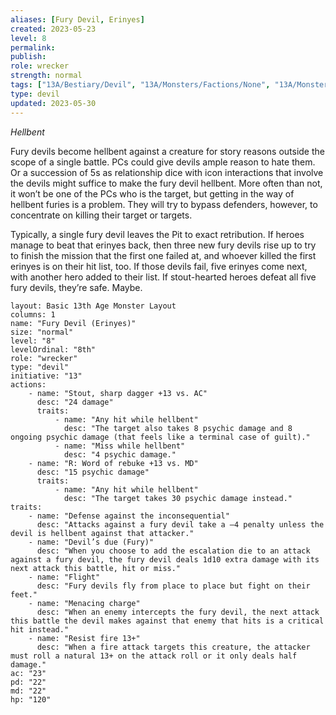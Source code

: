 ```yaml
---
aliases: [Fury Devil, Erinyes]
created: 2023-05-23
level: 8
permalink: 
publish: 
role: wrecker
strength: normal
tags: ["13A/Bestiary/Devil", "13A/Monsters/Factions/None", "13A/Monsters/Type/Wrecker"]
type: devil
updated: 2023-05-30
---
```


*Hellbent*

Fury devils become hellbent against a creature for story reasons outside the scope of a single battle. PCs could give devils ample reason to hate them. Or a succession of 5s as relationship dice with icon interactions that involve the devils might suffice to make the fury devil hellbent. More often than not, it won’t be one of the PCs who is the target, but getting in the way of hellbent furies is a problem. They will try to bypass defenders, however, to concentrate on killing their target or targets.

Typically, a single fury devil leaves the Pit to exact retribution. If heroes manage to beat that erinyes back, then three new fury devils rise up to try to finish the mission that the first one failed at, and whoever killed the first erinyes is on their hit list, too. If those devils fail, five erinyes come next, with another hero added to their list. If stout-hearted heroes defeat all five fury devils, they’re safe. Maybe.

```statblock
layout: Basic 13th Age Monster Layout
columns: 1
name: "Fury Devil (Erinyes)"
size: "normal"
level: "8"
levelOrdinal: "8th"
role: "wrecker"
type: "devil"
initiative: "13"
actions:
    - name: "Stout, sharp dagger +13 vs. AC"
      desc: "24 damage"
      traits:
          - name: "Any hit while hellbent"
            desc: "The target also takes 8 psychic damage and 8 ongoing psychic damage (that feels like a terminal case of guilt)."
          - name: "Miss while hellbent"
            desc: "4 psychic damage."
    - name: "R: Word of rebuke +13 vs. MD"
      desc: "15 psychic damage"
      traits:
          - name: "Any hit while hellbent"
            desc: "The target takes 30 psychic damage instead."
traits:
    - name: "Defense against the inconsequential"
      desc: "Attacks against a fury devil take a –4 penalty unless the devil is hellbent against that attacker."
    - name: "Devil’s due (Fury)"
      desc: "When you choose to add the escalation die to an attack against a fury devil, the fury devil deals 1d10 extra damage with its next attack this battle, hit or miss."
    - name: "Flight"
      desc: "Fury devils fly from place to place but fight on their feet."
    - name: "Menacing charge"
      desc: "When an enemy intercepts the fury devil, the next attack this battle the devil makes against that enemy that hits is a critical hit instead."
    - name: "Resist fire 13+"
      desc: "When a fire attack targets this creature, the attacker must roll a natural 13+ on the attack roll or it only deals half damage."
ac: "23"
pd: "22"
md: "22"
hp: "120"
```
